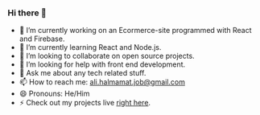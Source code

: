 ### Hi there 👋


- 🔭 I’m currently working on an Ecormerce-site programmed with React and Firebase.
- 🌱 I’m currently learning React and Node.js.
- 👯 I’m looking to collaborate on open source projects.
- 🤔 I’m looking for help with front end development.
- 💬 Ask me about any tech related stuff.
- 📫 How to reach me: ali.halmamat.job@gmail.com 
- 😄 Pronouns: He/Him
- ⚡ Check out my projects live <a href="http://www.alihalmamat.com/projects" target="_blank" el="noopener noreferrer">right here</a>. 
